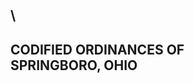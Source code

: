 \
\
\
  -------------------------
  CODIFIED ORDINANCES OF\
   SPRINGBORO, OHIO
  -------------------------


